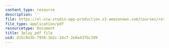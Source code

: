 ```yaml
---
content_type: resource
description: ''
file: https://ol-ocw-studio-app-production.s3.amazonaws.com/courses/res-6-008-digital-signal-processing-spring-2011/d15c0a3b79581b2c24c72e8a437bc3d9_ZbYAZLQHXSg.pdf
file_type: application/pdf
resourcetype: Document
title: 3play pdf file
uid: d15c0a3b-7958-1b2c-24c7-2e8a437bc3d9
---
```

